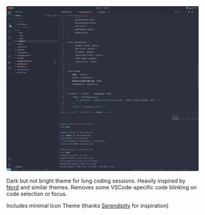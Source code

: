 ![Screenshot](https://github.com/siberia-theme/vscode/blob/main/screenshot.png?raw=true)

Dark but not bright theme for long coding sessions. Heavily inspired by [Nord](https://www.nordtheme.com) and similar themes. Removes some VSCode-specific code blinking on code selection or focus.

Includes minimal Icon Theme (thanks [Serendipity](https://github.com/Serendipity-Theme/vs-code) for inspiration)
